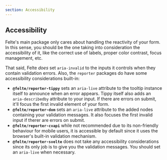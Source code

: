 ```yaml
---
section: Accessibility
---
```


## Accessibility

Felte's main package only cares about handling the reactivity of your form. In this sense, you should be the one taking into consideration the accessibility of it, like the correct use of labels, proper color contrast, focus management, etc.

That said, Felte _does_ set `aria-invalid` to the inputs it controls when they contain validation errors. Also, the `reporter` packages do have some accessibility considerations built-in:

- **`@felte/reporter-tippy`** sets an `aria-live` attribute to the tooltip instance itself to announce when an error appears. Tippy itself also adds an `aria-describedby` attribute to your input. If there are errors on submit, it'll focus the first invalid element of your form.
- **`@felte/reporter-dom`** sets an `aria-live` attribute to the added nodes containing your validation messages. It also focuses the first invalid input if therer are errors on submit.
- **`@felte/reporter-cvapi`** while not recommended due to its non-friendly behaviour for mobile users, it is accessible by default since it uses the browser's built-in validation mechanism.
- **`@felte/reporter-svelte`** does not take any accessibility considerations since its only job is to give you the validation messages. You should set an `aria-live` when necessary.
